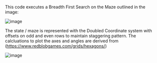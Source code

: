 This code executes a Breadth First Search on the Maze outlined in the image:

![image](https://github.com/user-attachments/assets/c4327714-5e03-4685-83c6-5b7963a43d3f)

The state / maze is represented with the Doubled Coordinate system with offsets on odd and even rows to maintain staggering pattern. The calcluations to plot the axes and 
angles are derived from (https://www.redblobgames.com/grids/hexagons/)

![image](https://github.com/user-attachments/assets/f318dfd9-4c1c-44f6-b99c-ec04a8f47051)



